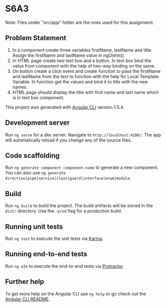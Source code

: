 # S6A3

Note: Files under "src/app" folder are the ones used for this assignment.

## Problem Statement
1. In a component create three variables firstName, lastName and title. Assign the
firstName and lastName value in ngOnInit().
2. In HTML page create two text box and a button. In text box bind the value from
component with the help of two-way binding on the same.
3. On button create a click event and create function to pass the firstName and
lastName from the text to function with the help for Local Template Variable. In
function get the values and bind it to title with the new names.
4. HTML page should display the title with first name and last name which is in text box
component.

This project was generated with [Angular CLI](https://github.com/angular/angular-cli) version 1.5.4.

## Development server

Run `ng serve` for a dev server. Navigate to `http://localhost:4200/`. The app will automatically reload if you change any of the source files.

## Code scaffolding

Run `ng generate component component-name` to generate a new component. You can also use `ng generate directive|pipe|service|class|guard|interface|enum|module`.

## Build

Run `ng build` to build the project. The build artifacts will be stored in the `dist/` directory. Use the `-prod` flag for a production build.

## Running unit tests

Run `ng test` to execute the unit tests via [Karma](https://karma-runner.github.io).

## Running end-to-end tests

Run `ng e2e` to execute the end-to-end tests via [Protractor](http://www.protractortest.org/).

## Further help

To get more help on the Angular CLI use `ng help` or go check out the [Angular CLI README](https://github.com/angular/angular-cli/blob/master/README.md).
